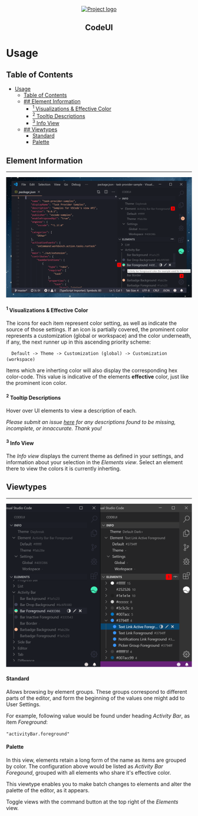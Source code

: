 <p align="center">
  <a href="" rel="noopener">
 <img width=200px height=200px src="https://i.imgur.com/WKgSi72.png" alt="Project logo"></a>
</p>

<h2 align="center">CodeUI</h2>

# Usage
## Table of Contents


- [Usage](#usage)
  - [Table of Contents](#table-of-contents)
  - [## Element Information](#-element-information)
      - [<sup>1</sup> Visualizations & Effective Color](#sup1sup-visualizations--effective-color)
      - [<sup>2</sup> Tooltip Descriptions](#sup2sup-tooltip-descriptions)
      - [<sup>3</sup> Info View](#sup3sup-info-view)
  - [## Viewtypes](#-viewtypes)
      - [Standard](#standard)
      - [Palette](#palette)


## Element Information
---

![fds](/usage/info-numbered-v2.png)

#### <sup>1</sup> Visualizations & Effective Color

   The icons for each item represent color setting, as well as indicate the source of those settings. If an icon is partially covered, the prominent color represents a customization (global or workspace) and the color underneath, if any, the next runner up in this ascending priority scheme:
      
      Default -> Theme -> Customization (global) -> Customization (workspace)

   Items which are inherting color will also display the corresponding hex color-code. This value is indicative of the elements **effective** color, just like the prominent icon color.  

#### <sup>2</sup> Tooltip Descriptions

   Hover over UI elements to view a description of each. 

   *Please submit an issue [here](https://github.com/ryanraposo/codeui) for any descriptions found to be missing, incomplete, or innaccurate. Thank you!*

#### <sup>3</sup> Info View

   The *Info view* displays the current theme as defined in your settings, and information about your selection in the *Elements view*. Select an element there to view the colors it is currently inherting. 

## Viewtypes
---
![Viewtypes](../resources/screenshots/viewtypes.png)

#### Standard
Allows browsing by element groups. These groups correspond to different parts of the editor, and form the beginning of the values one might add to User Settings. 

For example, following value would be found under heading *Activity Bar*, as item *Foreground*:

```"activityBar.foreground"```

#### Palette
 In this view, elements retain a long form of the name as items are grouped by color. The configuration above would be listed as *Activity Bar Foregound*, grouped with all elements who share it's effective color. 
 
 This viewtype enables you to make batch changes to elements and alter the palette of the editor, as it appears. 
 
 Toggle views with the command button at the top right of the *Elements* view.

 